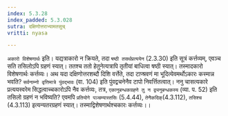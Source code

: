 ```yaml
---
index: 5.3.28
index_padded: 5.3.028
sutra: दक्षिणोत्तराभ्यामतसुच्
vritti: nyasa

---
```

`अकारो विशेषणार्थः` इति। यद्यत्राकारो न क्रियते, तदा `षष्ठी तसर्थप्रत्ययेन` (2.3.30) इति सूत्रं कर्त्तव्यम्, एवञ्च सति तसिलोऽपि ग्रहणं स्यात्। ततश्च ततो हेतुनेत्यत्रापि तृतीयां बाधित्वा षष्ठी स्यात्। तस्मादकारो विशेषणार्थः कर्त्तव्यः। अथ यदा दक्षिणोत्तरशब्दौ दिशि वर्त्तेते, तदा टाप्श्रवणं मा भूदित्येवमर्थोऽकारः कस्मान्न भवति? `सर्वनाम्नो वृत्तिमात्रे पुंवद्भावः` (वा. 104) इति पुंवद्वचनेनैव टापो निवर्त्तितत्वात्। ननु चासत्यकारे प्रत्ययस्वरेम सिद्धत्वाच्चकारोऽपि नैव कर्त्तव्यः, तत्र, `एकानुबन्धकग्रहणे तु न द्व्यनुबन्धकस्य` (व्या. प. 52) इति तसिलो ग्रहणं न भविष्यति? एवमपि `प्रतियोगे पञ्चम्यास्तसिः` (5.4.44), `तेनैकदिक्`(4.3.112), `तसिश्च` (4.3.113) इत्यन्यतरग्रहणं स्यात्। तस्माद्विशेषणार्थश्चकारः कर्त्तव्यः।।